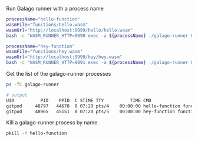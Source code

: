 

Run Galago runner with a process name


```bash
processName="hello-function"
wasmFile="functions/hello.wasm"
wasmUrl="http://localhost:9999/hello/hello.wasm"
bash -c "WASM_RUNNER_HTTP=9090 exec -a ${processName} ./galago-runner ${wasmFile} ${wasmUrl}"
```

```bash
processName="hey-function"
wasmFile="functions/hey.wasm"
wasmUrl="http://localhost:9999/hey/hey.wasm"
bash -c "WASM_RUNNER_HTTP=9091 exec -a ${processName} ./galago-runner ${wasmFile} ${wasmUrl}"
```

Get the list of the galago-runner processes

```bash
ps -fC galago-runner

# output
UID          PID    PPID  C STIME TTY          TIME CMD
gitpod     48797   44678  0 07:20 pts/4    00:00:00 hello-function functions/hello.wasm http://localhost:9999/hello/hello.wasm
gitpod     48965   45151  0 07:20 pts/5    00:00:00 hey-function functions/hey.wasm http://localhost:9999/hey/hey.wasm
```

Kill a galago-runner process by name

```bash
pkill -f hello-function
```


